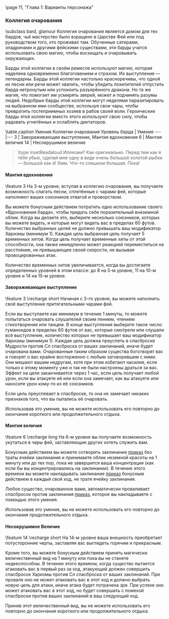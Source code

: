 \page 11, "Глава 1: Варианты персонажа"
### Коллегия очарования
\subclass bard, glamour
Коллегия очарования является домом для тех бардов, чьё мастерство было взращено в Царстве Фей или под руководством того, кто проживал там. Обученные сатирами, эладринами и другими фейскими существами, эти барды учатся использовать свою магию, чтобы восхищать и очаровывать окружающих.

Барды этой коллегии в своём ремесле используют магию, которая наделена одновременно благоговением и страхом. Их выступления — легендарны. Барды этой коллегии настолько красноречивы, что одной их песни или речи может хватить, чтобы убедить похитителей отпустить барда нетронутым или успокоить разъярённого дракона. Но та же магия, что помогает им усмирять зверей, может и подчинять разумы людей. Недобрые барды этой коллегии могут неделями паразитировать на выбранном ими сообществе, используя свои чары, чтобы превратить гостеприимных хозяев в рабов своей воли. Героические барды этой коллегии вместо этого используют свою силу, чтобы радовать угнетённых и ослаблять диктаторов.

\table.caption Умения Коллегии очарования
Уровень барда | Умение
---|---
3 | Завораживающее выступление, Мантия вдохновения
6 | Мантия величия
14 | Несокрушимое величие

> \type insetReadaloud
> Иллюзии? Как оригинально. Перед тем как я тебя убью, сделай мне одну в виде очень большой золотой рыбки — большой как я! Хмм. Что-то слишком большая. Пока!

#### Мантия вдохновения
\feature 3
На 3-м уровне, вступая в коллегию очарования, вы получаете возможность слагать песни, сплетённые с чарами фей, которые наполняют ваших союзников отвагой и проворством.

Вы можете бонусным действием потратить одно использование своего «Вдохновения барда», чтобы придать себе поразительный внеземной облик. Когда вы делаете это, выберите несколько союзников, которых вы можете видеть, и которые могут видеть вас в пределах 60 футов. Количество выбранных целей не должно превышать ваш модификатор Харизмы (минимум 1). Каждая цель выбранная цель получает 5 временных хитов. Когда цель получает временные хиты от этой способности, она также немедленно может реакцией переместиться на расстояние, не превышающее своей скорости, не вызывая провоцированных атак.

Количество временных хитов увеличивается, когда вы достигаете определенных уровней в этом классе: до 8 на 5-м уровне, 11 на 10-м уровне и 14 на 15-м уровне.

#### Завораживающее выступление
\feature 3
\recharge short
Начиная с 3-го уровня, вы можете наполнить своё выступление притягательными чарами фей.

Если вы выступаете как минимум в течение 1 минуты, то можете попытаться очаровать слушателей своим пением, чтением стихотворения или танцем. В конце выступления выберите такое число гуманоидов в пределах 60 футов от вас, которые смотрели или слушали всё выступление, количество которых не превышает ваш модификатор Харизмы (минимум 1). Каждая цель должна преуспеть в спасброске Мудрости против Сл спасброска от ваших заклинаний, иначе будет очарована вами. Очарованные таким образом существа боготворят вас и говорят о вас крайне восторженно с любым заговорившим с ними. Они мешают вашим недругам, хотя при этом избегают насилия, если только к этому моменту уже и так не были настроены драться за вас. Эффект на цели заканчивается через 1 час, если цель получает любой урон, если вы атакуете её или если она замечает, как вы атакуете или наносите урон кому-то из её союзников.

Если цель преуспевает в спасброске, то она не замечает никаких признаков того, что вы пытались её очаровать.

Использовав это умение, вы не можете использовать его повторно до окончания короткого или продолжительного отдыха.


#### Мантия величия
\feature 6
\recharge long
На 6-м уровне вы получаете возможность укутаться в чары фей, заставляющие других хотеть служить вам.

Бонусным действием вы можете сотворить заклинание [приказ](spell.command) без траты ячейки заклинания и принимаете облик неземной красоты на 1 минуту или до тех пор, пока не завершится ваша концентрация (как если бы вы концентрировались на заклинании).
В течение этого времени вы можете накладывать заклинание [приказ](spell.command) бонусным действием в каждый свой ход, не тратя ячейку заклинания.

Любое существо, очарованное вами, автоматически проваливает спасбросок против заклинания [приказ](spell.command), которое вы накладываете с помощью этого умения.

Использовав это умение, вы не можете использовать его повторно до окончания продолжительного отдыха.

#### Несокрушимое Величие
\feature 14
\recharge short
На 14-м уровне ваша внешность приобретает потусторонние черты, заставляя вас выглядеть горячим и прекрасным.

Кроме того, вы можете бонусным действием принять магически величественный вид на 1 минуту или пока вы не станете недееспособны. В течение этого времени, когда существо пытается атаковать вас в первый раз за ход, атакующий должен совершить спасбросок Харизмы против Сл спасброска от ваших заклинаний. При провале оно не может атаковать вас в этот ход и должно выбрать новую цель для атаки, иначе атака будет потрачена зря. При успехе оно может атаковать вас в этот ход, но будет совершать с помехой спасброски против ваших заклинаний в ваш следующий ход.

Приняв этот величественный вид, вы не можете использовать его повторно до окончания короткого или продолжительного отдыха.
